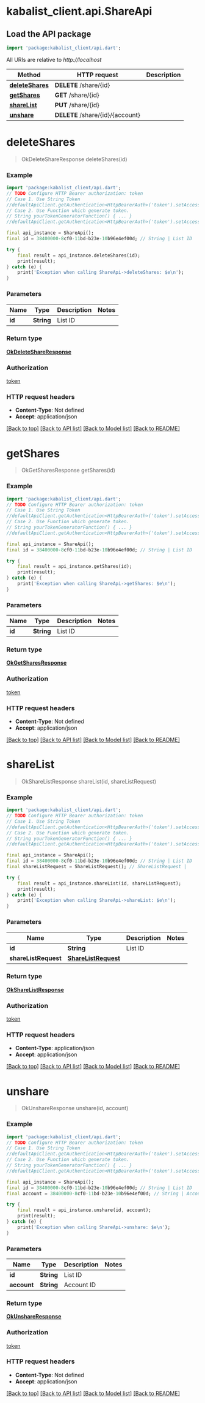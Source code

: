 # kabalist_client.api.ShareApi

## Load the API package
```dart
import 'package:kabalist_client/api.dart';
```

All URIs are relative to *http://localhost*

Method | HTTP request | Description
------------- | ------------- | -------------
[**deleteShares**](ShareApi.md#deleteshares) | **DELETE** /share/{id} | 
[**getShares**](ShareApi.md#getshares) | **GET** /share/{id} | 
[**shareList**](ShareApi.md#sharelist) | **PUT** /share/{id} | 
[**unshare**](ShareApi.md#unshare) | **DELETE** /share/{id}/{account} | 


# **deleteShares**
> OkDeleteShareResponse deleteShares(id)





### Example
```dart
import 'package:kabalist_client/api.dart';
// TODO Configure HTTP Bearer authorization: token
// Case 1. Use String Token
//defaultApiClient.getAuthentication<HttpBearerAuth>('token').setAccessToken('YOUR_ACCESS_TOKEN');
// Case 2. Use Function which generate token.
// String yourTokenGeneratorFunction() { ... }
//defaultApiClient.getAuthentication<HttpBearerAuth>('token').setAccessToken(yourTokenGeneratorFunction);

final api_instance = ShareApi();
final id = 38400000-8cf0-11bd-b23e-10b96e4ef00d; // String | List ID

try {
    final result = api_instance.deleteShares(id);
    print(result);
} catch (e) {
    print('Exception when calling ShareApi->deleteShares: $e\n');
}
```

### Parameters

Name | Type | Description  | Notes
------------- | ------------- | ------------- | -------------
 **id** | **String**| List ID | 

### Return type

[**OkDeleteShareResponse**](OkDeleteShareResponse.md)

### Authorization

[token](../README.md#token)

### HTTP request headers

 - **Content-Type**: Not defined
 - **Accept**: application/json

[[Back to top]](#) [[Back to API list]](../README.md#documentation-for-api-endpoints) [[Back to Model list]](../README.md#documentation-for-models) [[Back to README]](../README.md)

# **getShares**
> OkGetSharesResponse getShares(id)





### Example
```dart
import 'package:kabalist_client/api.dart';
// TODO Configure HTTP Bearer authorization: token
// Case 1. Use String Token
//defaultApiClient.getAuthentication<HttpBearerAuth>('token').setAccessToken('YOUR_ACCESS_TOKEN');
// Case 2. Use Function which generate token.
// String yourTokenGeneratorFunction() { ... }
//defaultApiClient.getAuthentication<HttpBearerAuth>('token').setAccessToken(yourTokenGeneratorFunction);

final api_instance = ShareApi();
final id = 38400000-8cf0-11bd-b23e-10b96e4ef00d; // String | List ID

try {
    final result = api_instance.getShares(id);
    print(result);
} catch (e) {
    print('Exception when calling ShareApi->getShares: $e\n');
}
```

### Parameters

Name | Type | Description  | Notes
------------- | ------------- | ------------- | -------------
 **id** | **String**| List ID | 

### Return type

[**OkGetSharesResponse**](OkGetSharesResponse.md)

### Authorization

[token](../README.md#token)

### HTTP request headers

 - **Content-Type**: Not defined
 - **Accept**: application/json

[[Back to top]](#) [[Back to API list]](../README.md#documentation-for-api-endpoints) [[Back to Model list]](../README.md#documentation-for-models) [[Back to README]](../README.md)

# **shareList**
> OkShareListResponse shareList(id, shareListRequest)





### Example
```dart
import 'package:kabalist_client/api.dart';
// TODO Configure HTTP Bearer authorization: token
// Case 1. Use String Token
//defaultApiClient.getAuthentication<HttpBearerAuth>('token').setAccessToken('YOUR_ACCESS_TOKEN');
// Case 2. Use Function which generate token.
// String yourTokenGeneratorFunction() { ... }
//defaultApiClient.getAuthentication<HttpBearerAuth>('token').setAccessToken(yourTokenGeneratorFunction);

final api_instance = ShareApi();
final id = 38400000-8cf0-11bd-b23e-10b96e4ef00d; // String | List ID
final shareListRequest = ShareListRequest(); // ShareListRequest | 

try {
    final result = api_instance.shareList(id, shareListRequest);
    print(result);
} catch (e) {
    print('Exception when calling ShareApi->shareList: $e\n');
}
```

### Parameters

Name | Type | Description  | Notes
------------- | ------------- | ------------- | -------------
 **id** | **String**| List ID | 
 **shareListRequest** | [**ShareListRequest**](ShareListRequest.md)|  | 

### Return type

[**OkShareListResponse**](OkShareListResponse.md)

### Authorization

[token](../README.md#token)

### HTTP request headers

 - **Content-Type**: application/json
 - **Accept**: application/json

[[Back to top]](#) [[Back to API list]](../README.md#documentation-for-api-endpoints) [[Back to Model list]](../README.md#documentation-for-models) [[Back to README]](../README.md)

# **unshare**
> OkUnshareResponse unshare(id, account)





### Example
```dart
import 'package:kabalist_client/api.dart';
// TODO Configure HTTP Bearer authorization: token
// Case 1. Use String Token
//defaultApiClient.getAuthentication<HttpBearerAuth>('token').setAccessToken('YOUR_ACCESS_TOKEN');
// Case 2. Use Function which generate token.
// String yourTokenGeneratorFunction() { ... }
//defaultApiClient.getAuthentication<HttpBearerAuth>('token').setAccessToken(yourTokenGeneratorFunction);

final api_instance = ShareApi();
final id = 38400000-8cf0-11bd-b23e-10b96e4ef00d; // String | List ID
final account = 38400000-8cf0-11bd-b23e-10b96e4ef00d; // String | Account ID

try {
    final result = api_instance.unshare(id, account);
    print(result);
} catch (e) {
    print('Exception when calling ShareApi->unshare: $e\n');
}
```

### Parameters

Name | Type | Description  | Notes
------------- | ------------- | ------------- | -------------
 **id** | **String**| List ID | 
 **account** | **String**| Account ID | 

### Return type

[**OkUnshareResponse**](OkUnshareResponse.md)

### Authorization

[token](../README.md#token)

### HTTP request headers

 - **Content-Type**: Not defined
 - **Accept**: application/json

[[Back to top]](#) [[Back to API list]](../README.md#documentation-for-api-endpoints) [[Back to Model list]](../README.md#documentation-for-models) [[Back to README]](../README.md)

